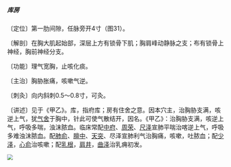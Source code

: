#####  库房

〔定位〕第一肋间隙，任脉旁开4寸（图31）。

〔解剖〕在胸大肌起始部，深层上方有锁骨下肌；胸肩峰动静脉之支；布有锁骨上神经，胸前神经分支。

〔功能〕理气宽胸，止咳化痰。  

〔主治〕胸胁胀痛，咳嗽气逆。

〔刺灸〕向内斜刺0.5〜0.8寸，可灸。

〔讲述〕见于《甲乙》。库，指府库；房有住舍之意。因本穴主，治胸胁支满，咳逆上气，犹[气舍](https://www.gmzyjc.com/read/zjs/zjs3.1.1-3-0.1.3.3.11.md)于胸中，针此可使气散结开，因名。《甲乙》：治胸胁支满，咳逆上气，呼吸多喘，浊沫脓血。临床常配[中府](https://www.gmzyjc.com/read/zjs/zjs3.1.1-3-0.1.1.3.1.md)、[周荣](https://www.gmzyjc.com/read/zjs/zjs3.1.4-6-0.0.1.3.20.md)、[尺泽](https://www.gmzyjc.com/read/zjs/zjs3.1.1-3-0.1.1.3.5.md)宣肺平喘治喀逆上气，呼吸多难浊沫脓血。配[肺俞](https://www.gmzyjc.com/read/zjs/zjs3.1.7-8-0.0.1.3.13.md)、[膻中](https://www.gmzyjc.com/read/zjs/zjs3.2.1-0.1.1.3.16.md)、[天突](https://www.gmzyjc.com/read/zjs/zjs3.2.1-0.1.1.3.20.1.md)、尽泽宣肺利气治胸痛，咳嗽，吐脓血；配[少泽](https://www.gmzyjc.com/read/zjs/zjs3.1.4-6-0.0.3.3.1.md)，[心俞](https://www.gmzyjc.com/read/zjs/zjs3.1.7-8-0.0.1.3.15.md)治咳嗽；配[乳根](https://www.gmzyjc.com/read/zjs/zjs3.1.1-3-0.1.3.3.18.md)，[肩井](https://www.gmzyjc.com/read/zjs/zjs3.1.9-12-0.0.3.3.21.md)，[曲泽](https://www.gmzyjc.com/read/zjs/zjs3.1.9-12-0.0.1.3.3.md)治乳痈初发。

<img src="img/图31.jpg" style="zoom:80%;" />
